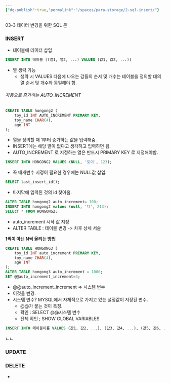 ```yaml
---
{"dg-publish":true,"permalink":"/spaces/para-storage/2-sql-insert/"}
---
```




03-3 데이터 변경을 위한 SQL 문
### INSERT
- 테이블에 데이터 삽입
```SQL
INSERT INTO 테이블 [(열1, 열2, ...) VALUES (값1, 값2, ...)]
```
- 열 생략 가능
	- 생략 시 VALUES 다음에 나오는 값들의 순서 및 개수는 테이블을 정의할 대의 열 순서 및 개수와 동일해야 함.

###### 자동으로 증가하는 AUTO_INCREMENT
```SQL
CREATE TABLE hongong2 (
	toy_id INT AUTO_INCREMENT PRIMARY KEY,
	toy_name CHAR(4),
	age INT
);
```
- 열을 정의할 때 1부터 증가하는 값을 입력해줌.
- INSERT에는 해당 열이 없다고 생각하고 입력하면 됨.
- AUTO_INCREMENT 로 지정하는 열은 반드시 PRIMARY KEY 로 지정해야함.

```SQL
INSERT INTO HONGONG2 VALUES (NULL, '토이', 123);
```
- 꼭 매개변수 지정이 필요한 경우에는 NULL값 삽입.

```SQL
SELECT last_insert_id();
```
- 마지막에 입력된 것의 id 찾아옴.


```SQL
ALTER TABLE hongong2 auto_increment= 100;
INSERT INTO hongong2 values (null, '다', 213);
SELECT * FROM HONGONG2;
```
-  auto_increment 시작 값 지정
- ALTER TABLE : 테이블 변경 -> 차후 상세 서술

**1씩이 아닌 N씩 올리는 방법**
```SQL
CREATE TABLE HONGONG3 (
	toy_id INT auto_increment PRIMARY KEY,
    toy_name CHAR(4),
    age INT
);
ALTER TABLE hongong3 auto_increment = 1000;
SET @@auto_increment_increment=3;
```
- @@auto_increment_increment => 시스템 변수
- 이것을 변경.
- 시스템 변수? MYSQL에서 자체적으로 가지고 있는 설정값이 저장된 변수.
	- @@가 붙는 것이 특징.
	- 확인 : SELECT @@시스템 변수
	- 전체 확인 ; SHOW GLOBAL VARIABLES

```SQL
INSERT INTO 테이블이름 VALUES (값1, 값2, ...), (값3, 값4, ...), (값5, 값6, ...);
```

ㄴㄴ

### UPDATE
### DELETE
- 